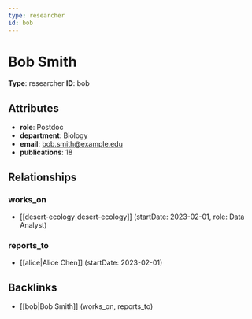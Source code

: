 ```yaml
---
type: researcher
id: bob
---
```


# Bob Smith

**Type**: researcher
**ID**: bob

## Attributes

- **role**: Postdoc
- **department**: Biology
- **email**: bob.smith@example.edu
- **publications**: 18

## Relationships

### works_on

- [[desert-ecology|desert-ecology]] (startDate: 2023-02-01, role: Data Analyst)

### reports_to

- [[alice|Alice Chen]] (startDate: 2023-02-01)

## Backlinks

- [[bob|Bob Smith]] (works_on, reports_to)

